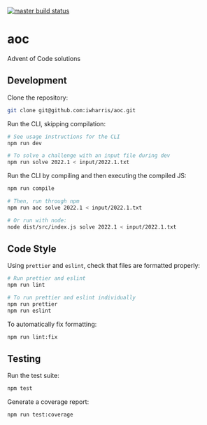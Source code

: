 [![master build status](https://github.com/iwharris/aoc/actions/workflows/build.yaml/badge.svg?branch=master)](https://github.com/iwharris/aoc/actions/workflows/build.yaml)

# aoc

Advent of Code solutions

## Development

Clone the repository:

```bash
git clone git@github.com:iwharris/aoc.git
```

Run the CLI, skipping compilation:

```bash
# See usage instructions for the CLI
npm run dev

# To solve a challenge with an input file during dev
npm run solve 2022.1 < input/2022.1.txt
```

Run the CLI by compiling and then executing the compiled JS:

```bash
npm run compile

# Then, run through npm
npm run aoc solve 2022.1 < input/2022.1.txt

# Or run with node:
node dist/src/index.js solve 2022.1 < input/2022.1.txt
```

## Code Style

Using `prettier` and `eslint`, check that files are formatted properly:

```bash
# Run prettier and eslint
npm run lint

# To run prettier and eslint individually
npm run prettier
npm run eslint
```

To automatically fix formatting:

```bash
npm run lint:fix
```

## Testing

Run the test suite:

```bash
npm test
```

Generate a coverage report:

```bash
npm run test:coverage
```

